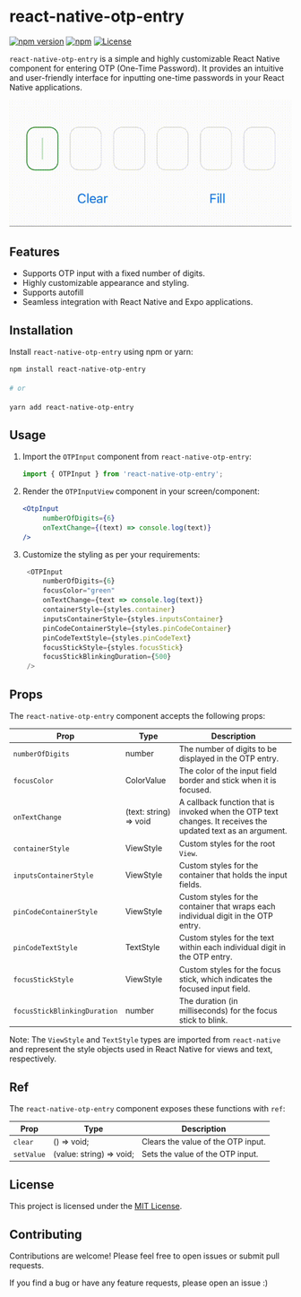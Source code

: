 # react-native-otp-entry

[![npm version](https://badge.fury.io/js/react-native-otp-entry.svg)](https://badge.fury.io/js/react-native-otp-entry)
[![npm](https://img.shields.io/npm/dm/react-native-otp-entry.svg)]()
[![License](https://img.shields.io/badge/license-MIT-blue.svg)](https://github.com/your-username/react-native-otp-entry/blob/main/LICENSE)

`react-native-otp-entry` is a simple and highly customizable React Native component for entering OTP (One-Time Password). It provides an intuitive and user-friendly interface for inputting one-time passwords in your React Native applications.

![Demo](otp_demo.gif)

## Features

- Supports OTP input with a fixed number of digits.
- Highly customizable appearance and styling.
- Supports autofill
- Seamless integration with React Native and Expo applications.

## Installation

Install `react-native-otp-entry` using npm or yarn:

```bash
npm install react-native-otp-entry

# or

yarn add react-native-otp-entry
```

## Usage

1. Import the `OTPInput` component from `react-native-otp-entry`:

   ```javascript
   import { OTPInput } from 'react-native-otp-entry';
   ```

2. Render the `OTPInputView` component in your screen/component:

   ```jsx
   <OtpInput 
        numberOfDigits={6}
        onTextChange={(text) => console.log(text)}
   />
   ```

3. Customize the styling as per your requirements:

   ```javascript
    <OTPInput
        numberOfDigits={6}
        focusColor="green"
        onTextChange={text => console.log(text)}
        containerStyle={styles.container}
        inputsContainerStyle={styles.inputsContainer}
        pinCodeContainerStyle={styles.pinCodeContainer}
        pinCodeTextStyle={styles.pinCodeText}
        focusStickStyle={styles.focusStick}
        focusStickBlinkingDuration={500}
    />
   ```



## Props

The `react-native-otp-entry` component accepts the following props:

| Prop                           | Type                            | Description                                                                                                                                       |
| ------------------------------ | ------------------------------- | ------------------------------------------------------------------------------------------------------------------------------------------------- |
| `numberOfDigits`               | number                          | The number of digits to be displayed in the OTP entry.                                                                                            |
| `focusColor`                   | ColorValue                      | The color of the input field border and stick when it is focused.                                                                                                  |
| `onTextChange`                 | (text: string) => void          | A callback function that is invoked when the OTP text changes. It receives the updated text as an argument.                                        |
| `containerStyle`               | ViewStyle                       | Custom styles for the root `View`.                                                                                         |
| `inputsContainerStyle`         | ViewStyle                       | Custom styles for the container that holds the input fields.                                                                                      |
| `pinCodeContainerStyle`        | ViewStyle                       | Custom styles for the container that wraps each individual digit in the OTP entry.                                                                |
| `pinCodeTextStyle`             | TextStyle                       | Custom styles for the text within each individual digit in the OTP entry.                                                                         |
| `focusStickStyle`              | ViewStyle                       | Custom styles for the focus stick, which indicates the focused input field.                                                                       |
| `focusStickBlinkingDuration`   | number                          | The duration (in milliseconds) for the focus stick to blink.                                                     |

Note: The `ViewStyle` and `TextStyle` types are imported from `react-native` and represent the style objects used in React Native for views and text, respectively.



## Ref

The `react-native-otp-entry` component exposes these functions with `ref`:

| Prop                           | Type                            | Description                                                                                                                                       |
| ------------------------------ | ------------------------------- | ------------------------------------------------------------------------------------------------------------------------------------------------- |
| `clear`               | () => void;                          |  Clears the value of the OTP input.                                                                                            |
| `setValue`                   | (value: string) => void;                      | Sets the value of the OTP input.


## License

This project is licensed under the [MIT License](https://github.com/your-username/react-native-otp-entry/blob/main/LICENSE).

## Contributing

Contributions are welcome! Please feel free to open issues or submit pull requests.

If you find a bug or have any feature requests, please open an issue :)